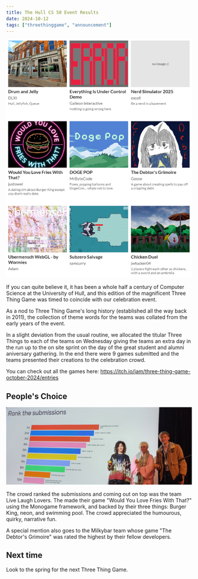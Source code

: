 ```yaml
---
title: The Hull CS 50 Event Results
date: 2024-10-12
tags: ["threethinggame", "announcement"]
---
```

![alt text](/img/241012event/submissions.png "Games have been made")

If you can quite believe it, it has been a whole half a century of Computer Science at the University of Hull, and this edition of the magnificent Three Thing Game was timed to coincide with our celebration event.

<!--more-->

As a nod to Three Thing Game's long history (established all the way back in 2011), the collection of theme words for the teams was collated from the early years of the event.

In a slight deviation from the usual routine, we allocated the titular Three Things to each of the teams on Wednesday giving the teams an extra day in the run up to the on site sprint on the day of the great student and alumni aniversary gathering. In the end there were 9 games submitted and the teams presented their creations to the celebration crowd.

You can check out all the games here: https://itch.io/jam/three-thing-game-october-2024/entries

## People's Choice

![alt text](/img/241012event/winners.jpg "Live Laugh Lovers")

The crowd ranked the submissions and coming out on top was the team Live Laugh Lovers. The made their game "Would You Love Fries With That?" using the Monogame framework, and backed by their three things: Burger King, neon, and swimming pool. The crowd appreciated the humourous, quirky, narrative fun. 

A special mention also goes to the Milkybar team whose game "The Debtor's Grimoire" was rated the highest by their fellow developers.

## Next time

Look to the spring for the next Three Thing Game.